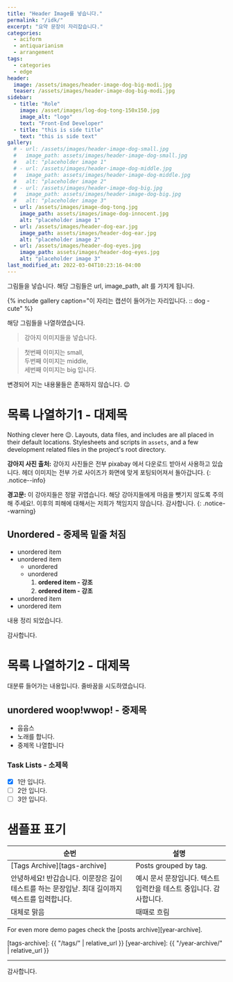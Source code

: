 ```yaml
---
title: "Header Image를 넣습니다."
permalink: "/idk/"
excerpt: "요약 문장이 자리잡습니다."
categories:
  - aciform
  - antiquarianism
  - arrangement
tags:
  - categories
  - edge
header:
  image: /assets/images/header-image-dog-big-modi.jpg
  teaser: /assets/images/header-image-dog-big-modi.jpg
sidebar:
  - title: "Role"
    image: /asset/images/log-dog-tong-150x150.jpg
    image_alt: "logo"
    text: "Front-End Developer"
  - title: "this is side title"
    text: "this is side text"
gallery:
  # - url: /assets/images/header-image-dog-small.jpg
  #   image_path: assets/images/header-image-dog-small.jpg
  #   alt: "placeholder image 1"
  # - url: /assets/images/header-image-dog-middle.jpg
  #   image_path: assets/images/header-image-dog-middle.jpg
  #   alt: "placeholder image 2"
  # - url: /assets/images/header-image-dog-big.jpg
  #   image_path: assets/images/header-image-dog-big.jpg
  #   alt: "placeholder image 3"
  - url: /assets/images/image-dog-tong.jpg
    image_path: assets/images/image-dog-innocent.jpg
    alt: "placeholder image 1"
  - url: /assets/images/header-dog-ear.jpg
    image_path: assets/images/header-dog-ear.jpg
    alt: "placeholder image 2"
  - url: /assets/images/header-dog-eyes.jpg
    image_path: assets/images/header-dog-eyes.jpg
    alt: "placeholder image 3"
last_modified_at: 2022-03-04T10:23:16-04:00
---
```

  그림들을 넣습니다. 해당 그림들은 url, image_path, alt 를 가지게 됩니다.

{% include gallery caption="이 자리는 캡션이 들어가는 자리입니다. :: dog - cute" %}


해당 그림들을 나열하였습니다.

> 강아지 이미지들을 넣습니다.

> 첫번째 이미지는 small,  
> 두번째 이미지는 middle,  
> 세번째 이미지는 big 입니다.  

변경되어 지는 내용물들은 존재하지 않습니다.  :wink:

# 목록 나열하기1 - 대제목

Nothing clever here :wink:. Layouts, data files, and includes are all placed in their default locations. Stylesheets and scripts in `assets`, and a few development related files in the project's root directory.

**강아지 사진 출처:** 강아지 사진들은 전부 pixabay 에서 다운로드 받아서 사용하고 있습니다. 헤더 이미지는 전부 가로 사이즈가 화면에 맞게 포팅되어져서 돌아갑니다.
{: .notice--info}

**경고문:** 이 강아지들은 정말 귀엽습니다. 해당 강아지들에게 마음을 뺏기지 않도록 주의해 주세요!. 이후의 피해에 대해서는 저희가 책임지지 않습니다. 감사합니다.
{: .notice--warning}

## Unordered - 중제목 밑줄 처짐

* unordered item
* unordered item 
  * unordered
  * unordered 
    1. **ordered item - 강조**
    2. **ordered item - 강조**
* unordered item
* unordered item

내용 정리 되었습니다.


감사합니다.

# 목록 나열하기2 - 대제목

대분류 들어가는 내용입니다.  줄바꿈을 시도하였습니다.

## unordered woop!wwop! - 중제목

- 웁웁스 
- 노래를 합니다.
- 중제목 나열합니다

### Task Lists - 소제목

- [x] 1안 입니다.
- [ ] 2안 입니다.
- [ ] 3안 입니다.

# 샘플표 표기

| 순번                                        | 설명                                           |
| ------------------------------------------- | ----------------------------------------------------- |
| [Tags Archive][tags-archive] | Posts grouped by tag. |
| 안녕하세요! 반갑습니다. 이문장은 길이 테스트를 하는 문장입낟. 최대 길이까지 텍스트를 입력합니다. | 예시 문서 문장입니다. 텍스트 입력칸을 테스트 중입니다. 감사합니다. |
| 대체로 맑음 | 때때로 흐림 |

For even more demo pages check the [posts archive][year-archive].

[tags-archive]: {{ "/tags/" | relative_url }}
[year-archive]: {{ "/year-archive/" | relative_url }}

--- 
감사합니다.




